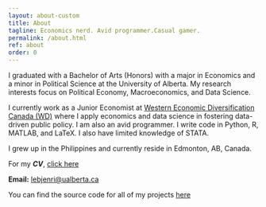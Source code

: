 ```yaml
---
layout: about-custom
title: About
tagline: Economics nerd. Avid programmer.Casual gamer.
permalink: /about.html
ref: about
order: 0
---
```

I graduated with a Bachelor of Arts (Honors) with a major in Economics and a minor in Political Science at the University of Alberta. My research interests focus on Political Economy, Macroeconomics, and Data Science. 

I currently work as a Junior Economist at [Western Economic Diversification Canada (WD)](https://www.wd-deo.gc.ca/eng/home.asp) where I apply economics and data science in fostering data-driven public policy. I am also an avid programmer. I write code in Python, R, MATLAB, and LaTeX. I also have limited knowledge of STATA. 

I grew up in the Philippines and currently reside in Edmonton, AB, Canada.

For my **_CV_**, [click here](LJ-Valencia-CV.pdf)

**Email:** [lebjenri@ualberta.ca](mailto:lebjenri@ualberta.ca)

You can find the source code for all of my projects [here](https://github.com/lj-valencia)
